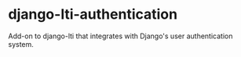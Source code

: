 # django-lti-authentication
Add-on to django-lti that integrates with Django's user authentication system. 
